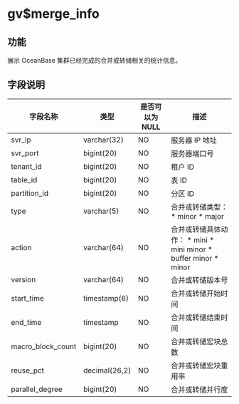 gv$merge_info 
==================================



功能 
-----------

展示 OceanBase 集群已经完成的合并或转储相关的统计信息。

字段说明 
-------------



|     **字段名称**      |    **类型**     | **是否可以为 NULL** |                                                                                                               **描述**                                                                                                                |
|-------------------|---------------|----------------|-------------------------------------------------------------------------------------------------------------------------------------------------------------------------------------------------------------------------------------|
| svr_ip            | varchar(32)   | NO             | 服务器 IP 地址                                                                                                                                                                                                                           |
| svr_port          | bigint(20)    | NO             | 服务器端口号                                                                                                                                                                                                                              |
| tenant_id         | bigint(20)    | NO             | 租户 ID                                                                                                                                                                                                                               |
| table_id          | bigint(20)    | NO             | 表 ID                                                                                                                                                                                                                                |
| partition_id      | bigint(20)    | NO             | 分区 ID                                                                                                                                                                                                                               |
| type              | varchar(5)    | NO             | 合并或转储类型： * minor   * major                                                                                                       |
| action            | varchar(64)   | NO             | 合并或转储具体动作： * mini   * mini minor   * buffer minor   * minor    |
| version           | varchar(64)   | NO             | 合并或转储版本号                                                                                                                                                                                                                            |
| start_time        | timestamp(6)  | NO             | 合并或转储开始时间                                                                                                                                                                                                                           |
| end_time          | timestamp     | NO             | 合并或转储结束时间                                                                                                                                                                                                                           |
| macro_block_count | bigint(20)    | NO             | 合并或转储宏块总数                                                                                                                                                                                                                           |
| reuse_pct         | decimal(26,2) | NO             | 合并或转储宏块重用率                                                                                                                                                                                                                          |
| parallel_degree   | bigint(20)    | NO             | 合并或转储并行度                                                                                                                                                                                                                            |



